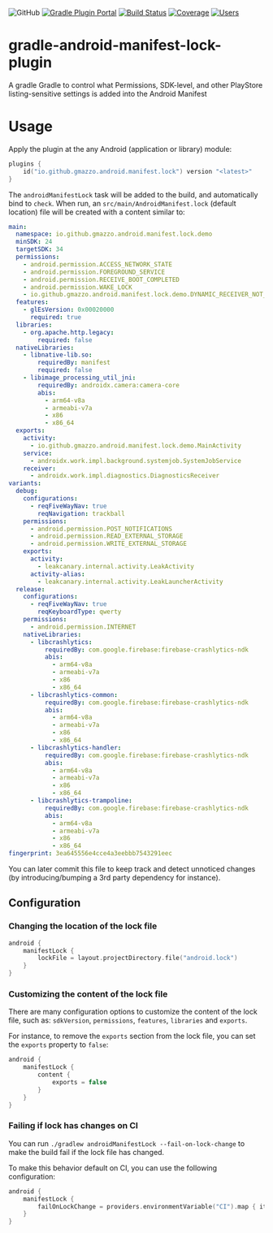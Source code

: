 ![GitHub](https://img.shields.io/github/license/gmazzo/gradle-android-manifest-lock-plugin)
[![Gradle Plugin Portal](https://img.shields.io/gradle-plugin-portal/v/io.github.gmazzo.android.manifest.lock)](https://plugins.gradle.org/plugin/io.github.gmazzo.android.manifest.lock)
[![Build Status](https://github.com/gmazzo/gradle-android-manifest-lock-plugin/actions/workflows/build.yaml/badge.svg)](https://github.com/gmazzo/gradle-android-manifest-lock-plugin/actions/workflows/build.yaml)
[![Coverage](https://codecov.io/gh/gmazzo/gradle-android-manifest-lock-plugin/branch/main/graph/badge.svg?token=D5cDiPWvcS)](https://codecov.io/gh/gmazzo/gradle-android-manifest-lock-plugin)
[![Users](https://img.shields.io/badge/users_by-Sourcegraph-purple)](https://sourcegraph.com/search?q=content:io.github.gmazzo.android.manifest.lock+-repo:github.com/gmazzo/gradle-android-manifest-lock-plugin)

# gradle-android-manifest-lock-plugin
A gradle Gradle to control what Permissions, SDK-level, and other PlayStore listing-sensitive settings is added into the Android Manifest

# Usage
Apply the plugin at the any Android (application or library) module:
```kotlin
plugins {
    id("io.github.gmazzo.android.manifest.lock") version "<latest>" 
}
```
The `androidManifestLock` task will be added to the build, and automatically bind to `check`.
When run, an `src/main/AndroidManifest.lock` (default location) file will be created with a content similar to:
```yaml
main:
  namespace: io.github.gmazzo.android.manifest.lock.demo
  minSDK: 24
  targetSDK: 34
  permissions:
    - android.permission.ACCESS_NETWORK_STATE
    - android.permission.FOREGROUND_SERVICE
    - android.permission.RECEIVE_BOOT_COMPLETED
    - android.permission.WAKE_LOCK
    - io.github.gmazzo.android.manifest.lock.demo.DYNAMIC_RECEIVER_NOT_EXPORTED_PERMISSION
  features:
    - glEsVersion: 0x00020000
      required: true
  libraries:
    - org.apache.http.legacy:
        required: false
  nativeLibraries:
    - libnative-lib.so:
        requiredBy: manifest
        required: false
    - libimage_processing_util_jni:
        requiredBy: androidx.camera:camera-core
        abis:
          - arm64-v8a
          - armeabi-v7a
          - x86
          - x86_64
  exports:
    activity:
      - io.github.gmazzo.android.manifest.lock.demo.MainActivity
    service:
      - androidx.work.impl.background.systemjob.SystemJobService
    receiver:
      - androidx.work.impl.diagnostics.DiagnosticsReceiver
variants:
  debug:
    configurations:
      - reqFiveWayNav: true
        reqNavigation: trackball
    permissions:
      - android.permission.POST_NOTIFICATIONS
      - android.permission.READ_EXTERNAL_STORAGE
      - android.permission.WRITE_EXTERNAL_STORAGE
    exports:
      activity:
        - leakcanary.internal.activity.LeakActivity
      activity-alias:
        - leakcanary.internal.activity.LeakLauncherActivity
  release:
    configurations:
      - reqFiveWayNav: true
        reqKeyboardType: qwerty
    permissions:
      - android.permission.INTERNET
    nativeLibraries:
      - libcrashlytics:
          requiredBy: com.google.firebase:firebase-crashlytics-ndk
          abis:
            - arm64-v8a
            - armeabi-v7a
            - x86
            - x86_64
      - libcrashlytics-common:
          requiredBy: com.google.firebase:firebase-crashlytics-ndk
          abis:
            - arm64-v8a
            - armeabi-v7a
            - x86
            - x86_64
      - libcrashlytics-handler:
          requiredBy: com.google.firebase:firebase-crashlytics-ndk
          abis:
            - arm64-v8a
            - armeabi-v7a
            - x86
            - x86_64
      - libcrashlytics-trampoline:
          requiredBy: com.google.firebase:firebase-crashlytics-ndk
          abis:
            - arm64-v8a
            - armeabi-v7a
            - x86
            - x86_64
fingerprint: 3ea645556e4cce4a3eebbb7543291eec
```
You can later commit this file to keep track and detect unnoticed changes (by introducing/bumping a 3rd party dependency for instance).

## Configuration

### Changing the location of the lock file
```kotlin
android {
    manifestLock {
        lockFile = layout.projectDirectory.file("android.lock")
    }
}
```

### Customizing the content of the lock file
There are many configuration options to customize the content of the lock file, such as: `sdkVersion`, `permissions`, `features`, `libraries` and `exports`.

For instance, to remove the `exports` section from the lock file, you can set the `exports` property to `false`:
```kotlin
android {
    manifestLock {
        content {
            exports = false
        }
    }
}
```

### Failing if lock has changes on CI
You can run `./gradlew androidManifestLock --fail-on-lock-change` to make the build fail if the lock file has changed.

To make this behavior default on CI, you can use the following configuration:
```kotlin
android {
    manifestLock {
        failOnLockChange = providers.environmentVariable("CI").map { it.toBoolean() }.orElse(false)
    }
}
```
